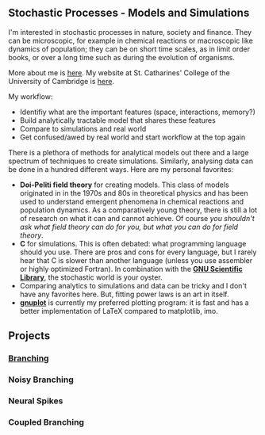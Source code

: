 ## Stochastic Processes - Models and Simulations

I'm interested in stochastic processes in nature, society and finance. They can be microscopic, for example in chemical reactions or macroscopic like dynamics of population; they can be on short time scales, as in limit order books, or over a long time such as during the evolution of organisms. 

More about me is [here](CV.md).
My website at St. Catharines' College of the University of Cambridge is [here](https://www.caths.cam.ac.uk/directory/dr-johannes-pausch).

My workflow:
- Identifiy what are the important features (space, interactions, memory?)
- Build analytically tractable model that shares these features
- Compare to simulations and real world
- Get confused/awed by real world and start workflow at the top again

There is a plethora of methods for analytical models out there and a large spectrum of techniques to create simulations. Similarly, analysing data can be done in a hundred different ways. Here are my personal favorites:
- **Doi-Peliti field theory** for creating models. This class of models originated in in the 1970s and 80s in theoretical physics and has been used to understand emergent phenomena in chemical reactions and population dynamics. As a comparatively young theory, there is still a lot of research on what it can and cannot achieve. Of course _you shouldn't ask what field theory can do for you, but what you can do for field theory_.
- **C** for simulations. This is often debated: what programming language should you use. There are pros and cons for every language, but I rarely hear that C is slower than another language (unless you use assembler or highly optimized Fortran). In combination with the [**GNU Scientific Library**](https://www.gnu.org/software/gsl/), the stochastic world is your oyster.
- Comparing analytics to simulations and data can be tricky and I don't have any favorites here. But, fitting power laws is an art in itself. 
- [**gnuplot**](http://www.gnuplot.info/) is currently my preferred plotting program: it is fast and has a better implementation of LaTeX compared to matplotlib, imo.

## Projects

### [Branching](Branching.md)
### Noisy Branching
### Neural Spikes
### Coupled Branching


